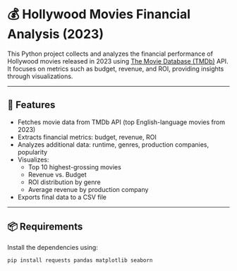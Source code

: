# 💰 Hollywood Movies Financial Analysis (2023)

This Python project collects and analyzes the financial performance of Hollywood movies released in 2023 using [The Movie Database (TMDb)](https://www.themoviedb.org/documentation/api) API. It focuses on metrics such as budget, revenue, and ROI, providing insights through visualizations.

---

## 🔧 Features

- Fetches movie data from TMDb API (top English-language movies from 2023)
- Extracts financial metrics: budget, revenue, ROI
- Analyzes additional data: runtime, genres, production companies, popularity
- Visualizes:
  - Top 10 highest-grossing movies
  - Revenue vs. Budget
  - ROI distribution by genre
  - Average revenue by production company
- Exports final data to a CSV file

---

## 📦 Requirements

Install the dependencies using:

```bash
pip install requests pandas matplotlib seaborn
